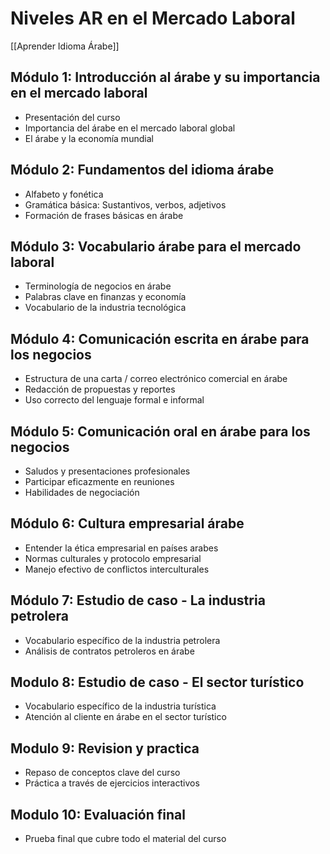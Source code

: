 # Niveles AR en el Mercado Laboral

[[Aprender Idioma Árabe]]

## Módulo 1: Introducción al árabe y su importancia en el mercado laboral

- Presentación del curso
- Importancia del árabe en el mercado laboral global
- El árabe y la economía mundial

## Módulo 2: Fundamentos del idioma árabe

- Alfabeto y fonética
- Gramática básica: Sustantivos, verbos, adjetivos
- Formación de frases básicas en árabe

## Módulo 3: Vocabulario árabe para el mercado laboral

- Terminología de negocios en árabe
- Palabras clave en finanzas y economía
- Vocabulario de la industria tecnológica

## Módulo 4: Comunicación escrita en árabe para los negocios 

- Estructura de una carta / correo electrónico comercial en árabe 
- Redacción de propuestas y reportes 
- Uso correcto del lenguaje formal e informal 

## Módulo 5: Comunicación oral en árabe para los negocios 

- Saludos y presentaciones profesionales 
- Participar eficazmente en reuniones  
- Habilidades de negociación 

## Módulo 6: Cultura empresarial árabe 

- Entender la ética empresarial en países arabes 
- Normas culturales y protocolo empresarial 
- Manejo efectivo de conflictos interculturales

## Módulo 7: Estudio de caso - La industria petrolera 

- Vocabulario específico de la industria petrolera 
- Análisis de contratos petroleros en árabe  
   
## Modulo 8: Estudio de caso - El sector turístico 

- Vocabulario específico de la industria turística 
- Atención al cliente en árabe en el sector turístico 

## Modulo 9: Revision y practica 

- Repaso de conceptos clave del curso 
- Práctica a través de ejercicios interactivos  
   
## Modulo 10: Evaluación final 

- Prueba final que cubre todo el material del curso 